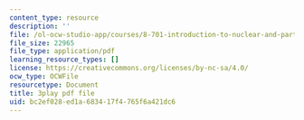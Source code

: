 ```yaml
---
content_type: resource
description: ''
file: /ol-ocw-studio-app/courses/8-701-introduction-to-nuclear-and-particle-physics-fall-2020/bc2ef028ed1a683417f4765f6a421dc6_2KQrWenxujU.pdf
file_size: 22965
file_type: application/pdf
learning_resource_types: []
license: https://creativecommons.org/licenses/by-nc-sa/4.0/
ocw_type: OCWFile
resourcetype: Document
title: 3play pdf file
uid: bc2ef028-ed1a-6834-17f4-765f6a421dc6
---
```


